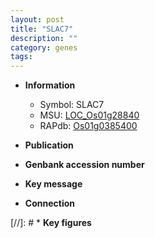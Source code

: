```yaml
---
layout: post
title: "SLAC7"
description: ""
category: genes
tags: 
---
```


* **Information**  
    + Symbol: SLAC7  
    + MSU: [LOC_Os01g28840](http://rice.uga.edu/cgi-bin/ORF_infopage.cgi?orf=LOC_Os01g28840)  
    + RAPdb: [Os01g0385400](http://rapdb.dna.affrc.go.jp/viewer/gbrowse_details/irgsp1?name=Os01g0385400)  

* **Publication**  

* **Genbank accession number**  

* **Key message**  

* **Connection**  

[//]: # * **Key figures**  


